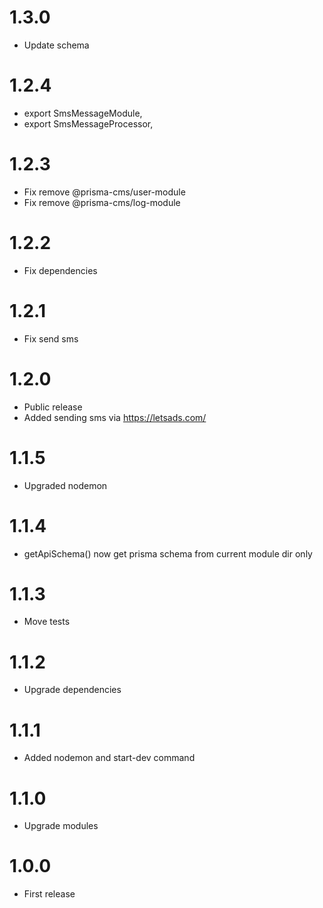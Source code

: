 1.3.0
===============================
- Update schema

1.2.4
===============================
- export SmsMessageModule,
- export SmsMessageProcessor,

1.2.3
===============================
- Fix remove  @prisma-cms/user-module
- Fix remove  @prisma-cms/log-module

1.2.2
===============================
- Fix dependencies

1.2.1
===============================
- Fix send sms

1.2.0
===============================
- Public release
- Added sending sms via https://letsads.com/

1.1.5
===============================
- Upgraded nodemon

1.1.4
===============================
- getApiSchema() now get prisma schema from current module dir only

1.1.3
===============================
- Move tests

1.1.2
===============================
- Upgrade dependencies

1.1.1
===============================
- Added nodemon and start-dev command

1.1.0
===============================
- Upgrade modules

1.0.0
===============================
- First release
